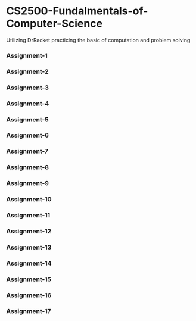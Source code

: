 # CS2500-Fundalmentals-of-Computer-Science
Utilizing DrRacket practicing the basic of computation and problem solving 
### Assignment-1 
### Assignment-2 
### Assignment-3 
### Assignment-4 
### Assignment-5 
### Assignment-6 
### Assignment-7 
### Assignment-8 
### Assignment-9 
### Assignment-10 
### Assignment-11
### Assignment-12
### Assignment-13
### Assignment-14
### Assignment-15
### Assignment-16
### Assignment-17